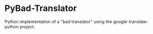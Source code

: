 PyBad-Translator
================

Python implementation of a "bad translator" using the google-translate-python project.
